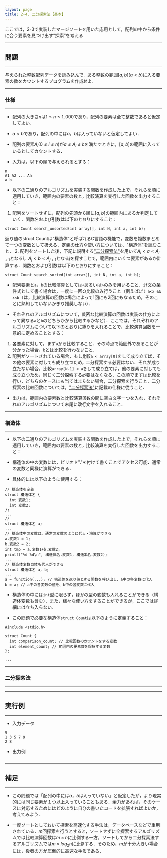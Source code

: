 ```yaml
---
layout: page
title: 2-4. 二分探索法【基本】
---
```


ここでは，2-3で実装したマージソートを用いた応用として，配列の中から条件に合う要素を見つけ出す”探索”を考える．

---
## 問題
---
与えられた整数配列データを読み込んで，ある整数の範囲$[a, b] (a<b)$に入る要素の数をカウントするプログラムを作成せよ．

---
### 仕様
---
- 配列の大きさ$n$は$1\le n \le 1,000$であり，配列の要素は全て整数であると仮定してよい．

- $a<b$であり，配列の中には$a$，$b$は入っていないと仮定してよい．

- 配列の要素$A_{i} (0\le i\le n)$が$a\le A_{i}\le b$を満たすときに，$[a, b]$の範囲に入っているとしてカウントする．

- 入力は，以下の順で与えられるとする：
```
n
A1 A2 ... An
a b
```

- 以下の二通りのアルゴリズムを実装する関数を作成した上で，それらを順に適用していき，範囲内の要素の数と，比較演算を実行した回数を出力すること：
1. 配列をソートせずに，配列の先頭から順に$[a, b]$の範囲内にあるか判定していく．関数名および引数は以下のとおりにすること：
```
struct Count search_unsorted(int array[], int N, int a, int b);
```
返り値のstruct Countは"構造体"と呼ばれるC言語の機能で，変数を複数まとめて一つの変数として扱える．定義の仕方や使い方については、["構造体"](#structure)を読むこと．
2. 配列をソートした後，下記に説明する["二分探索法"](#binary_search)を用いて$A_{i}< a<A_{i+1}$となる$i$，$A_{j}<b<A_{j+1}$となる$j$を探すことで，範囲内にいくつ要素があるか計算する．関数名および引数は以下のとおりにすること：
```
struct Count search_sorted(int array[], int N, int a, int b);
```

- 配列要素と`a`，`b`の比較演算としては`<`あるいは`>`のみを用いること．`if`文の条件式として書く場合は，一度に一回の比較のみ行うこと（例えば`if( a<x && x<b )`は，比較演算の回数は場合によって1回にも2回にもなるため，そのことに熟知していないかぎり推奨しない）．

- それぞれのアルゴリズムについて，厳密な比較演算の回数は実装の仕方によって異なる`a`と`b`のどちらかから比較するかなど）．ここでは，それぞれのアルゴリズムについて以下のとおりに縛りを入れることで，比較演算回数を一意的に定めることとする：
1. 各要素に対して，まず`a`から比較すること．その時点で範囲外であることが分かった場合，`b`とは比較を行わないこと．
2. 配列がソートされている場合，もし比較`a < array[0]`をして成り立てば，その他の要素に対しても成り立つため，二分探索する必要はない．それが成り立たない場合，比較`array[N-1] < a`をして成り立てば，他の要素に対しても成り立つため，同じく二分探索する必要はなくなる．この順でまずは比較を行い，どちらのケースにも当てはまらない場合，二分探索を行うこと．二分探索の比較回数については，["二分探索法"](#binary_search)に記載の仕様に従うこと．
- 出力は，範囲内の要素数と比較演算回数の間に空白文字一つを入れ，それぞれのアルゴリズムについて末尾に改行文字を入れること．

---
### 構造体<a name="structure"></a>
---
- 以下の二通りのアルゴリズムを実装する関数を作成した上で，それらを順に適用していき，範囲内の要素の数と，比較演算を実行した回数を出力すること：

- 構造体の中の変数には，ピリオド"."を付けて書くことでアクセス可能．通常の変数と同様に演算ができる．

- 具体的には以下のように使用する：
```
// 構造体を定義
struct 構造体名 {
  int 変数1;
  int 変数2;
};
...
//
struct 構造体名 a;
...
// 構造体中の変数は、通常の変数のように代入・演算ができる
a.変数1 = 1;
b.変数2 = 2;
int tmp = a.変数1+b.変数2;
printf("%d %d\n", 構造体名.変数1, 構造体名.変数2);
...
// 構造体変数自体も代入ができる
struct 構造体名 a, b;
...
a = function(...); // 構造体を返り値とする関数を呼び出し、a中の各変数に代入
b = a; // a中の各変数の値を、b中の各変数に代入
```

- 構造体の中には`int`型に限らず，ほかの型の変数も入れることができる（構造体変数も含む）．また，様々な使い方をすることができるが，ここでは詳細には立ち入らない．

- この問題で必要な構造体`struct Count`は以下のように定義すること：

```
#include <stdio.h>

struct Count {
  int comparison_count; // 比較回数のカウントをする変数
  int element_count; // 範囲内の要素数を保持する変数
};

...
```

---
### 二分探索法<a name=""></a>
---

---
## 実行例
---
- 入力データ
```
5
1 3 5 7 9
2 8
```
- 出力例
```

```

---
## 補足
---
- この問題では「配列の中には$a$，$b$は入っていない」と仮定したが，より現実的には同じ要素が１つ以上入っていることもある．余力があれば，そのケースに対応するためにはどのように自分の書いたコードを拡張すればよいか，考えてみよう．

- 一度ソートとしておいて探索を高速化する手法は，データベースなどで重用されている．$m$回探索を行うとすると，ソートせずに全探索するアルゴリズムでは比較演算回数は$m\times n$に比例する一方，ソートしてから二分探索法するアルゴリズムでは$m\times log_2 n$に比例する．そのため，$m$が十分大きい場合には，後者の方が圧倒的に高速な手法である．
